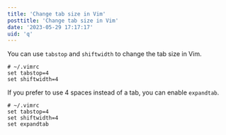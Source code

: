 ```yaml
---
title: 'Change tab size in Vim'
posttitle: 'Change tab size in Vim'
date: '2023-05-29 17:17:17'
uid: 'q'
---
```


You can use `tabstop` and `shiftwidth` to change the tab size in Vim.

```text
# ~/.vimrc
set tabstop=4
set shiftwidth=4
```

If you prefer to use 4 spaces instead of a tab, you can enable `expandtab`.

```text
# ~/.vimrc
set tabstop=4
set shiftwidth=4
set expandtab
```